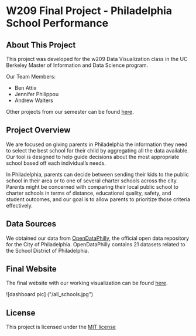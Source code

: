 # W209 Final Project - Philadelphia School Performance

## About This Project
This project was developed for the w209 Data Visualization class in the UC Berkeley Master of Information and Data Science program.

Our Team Members:
* Ben Attix
* Jennifer Philippou
* Andrew Walters 

Other projects from our semester can be found [here](http://johnguerra.co/viz/berkeleyFinalProjectsSummer2018/).

## Project Overview
We are focused on giving parents in Philadelphia the information they need to select the best school for their child by aggregating all the data available. Our tool is designed to help guide decisions about the most appropriate school based off each individual’s needs.

In Philadelphia, parents can decide between sending their kids to the public school in their area or to one of several charter schools across the city. Parents might be concerned with comparing their local public school to charter schools in terms of distance, educational quality, safety, and student outcomes, and our goal is to allow parents to prioritize those criteria effectively. 

## Data Sources
We obtained our data from [OpenDataPhilly](https://opendataphilly.org/dataset?organization=school-district-of-philadelphia), the official open data repository for the City of Philadelphia. OpenDataPhilly contains 21 datasets related to the School District of Philadelphia.

## Final Website
The final website with our working visualization can be found [here](http://people.ischool.berkeley.edu/~jennifer.p/Final-website/).

![dashboard pic] ("/all_schools.jpg")

## License
This project is licensed under the [MIT license](https://github.com/benattix/philly-schools/blob/master/LICENSE)
